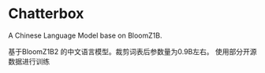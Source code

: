 # Chatterbox
A Chinese Language Model base on BloomZ1B.

基于BloomZ1B2 的中文语言模型。裁剪词表后参数量为0.9B左右。
使用部分开源数据进行训练
